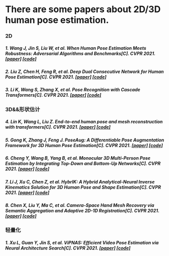 # There are some papers about 2D/3D human pose estimation.

### 2D
##### 1. Wang J, Jin S, Liu W, et al. When Human Pose Estimation Meets Robustness: Adversarial Algorithms and Benchmarks[C]. CVPR 2021. [[paper]](https://arxiv.org/abs/2105.06152)  [[code]](https://github.com/AIprogrammer/AdvMix)

##### 2. Liu Z, Chen H, Feng R, et al. Deep Dual Consecutive Network for Human Pose Estimation[C]. CVPR 2021. [[paper]](https://arxiv.org/abs/2103.07254)  [[code]](https://github.com/Pose-Group/DCPose)

##### 3. Li K, Wang S, Zhang X, et al. Pose Recognition with Cascade Transformers[C]. CVPR 2021. [[paper]](https://arxiv.org/abs/2104.06976)  [[code]](https://github.com/mlpc-ucsd/PRTR)

### 3D&&形状估计
##### 4. Lin K, Wang L, Liu Z. End-to-end human pose and mesh reconstruction with transformers[C]. CVPR 2021. [[paper]](https://arxiv.org/abs/2012.09760)  [[code]](https://github.com/microsoft/MeshTransformer)

##### 5. Gong K, Zhang J, Feng J. PoseAug: A Differentiable Pose Augmentation Framework for 3D Human Pose Estimation[C]. CVPR 2021. [[paper]](https://arxiv.org/abs/2105.02465)  [[code]](https://github.com/jfzhang95/PoseAug)

##### 6. Cheng Y, Wang B, Yang B, et al. Monocular 3D Multi-Person Pose Estimation by Integrating Top-Down and Bottom-Up Networks[C]. CVPR 2021. [[paper]](https://arxiv.org/abs/2104.01797)  [[code]](https://github.com/3dpose/3D-Multi-Person-Pose)

##### 7. Li J, Xu C, Chen Z, et al. HybrIK: A Hybrid Analytical-Neural Inverse Kinematics Solution for 3D Human Pose and Shape Estimation[C]. CVPR 2021. [[paper]](https://arxiv.org/abs/2011.14672)  [[code]](https://github.com/Jeff-sjtu/HybrIK)

##### 8. Chen X, Liu Y, Ma C, et al. Camera-Space Hand Mesh Recovery via Semantic Aggregation and Adaptive 2D-1D Registration[C]. CVPR 2021. [[paper]](https://arxiv.org/abs/2103.02845)  [[code]](https://github.com/SeanChenxy/HandMesh)

### 轻量化
##### 1. Xu L, Guan Y, Jin S, et al. ViPNAS: Efficient Video Pose Estimation via Neural Architecture Search[C]. CVPR 2021. [[paper]](https://arxiv.org/abs/2105.10154)  [[code]](https://github.com/luminxu/ViPNAS)
